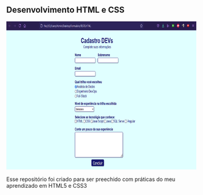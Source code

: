 ## Desenvolvimento HTML e CSS
<img src="https://raw.githubusercontent.com/luizpedros/HTML/main/Formulario/pagina.png" width="500px" height="390px"/>
<p>Esse repositório foi criado para ser preechido com práticas do meu aprendizado em HTML5 e CSS3</p>
